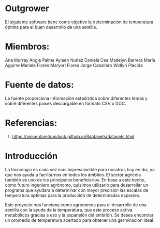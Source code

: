 # Outgrower
El siguiente software tiene como objetivo la determinación de temperatura óptima para el buen desarrollo de una semilla.

# Miembros:
Ana Murray
Angie Palma 
Ayleen Nuñez 
Daniela Cea 
Madelyn Barrera
María Aguirre
Mariela Flores 
Maryori Flores 
Jorge Caballero
Widlyn Placide 

# Fuente de datos: 
La fuente proporciona información estadística sobre diferentes temas y sobre diferentes países descargable en formato CSV o DOC.

# Referencias: 
1) https://vincentarelbundock.github.io/Rdatasets/datasets.html 


# Introducción 
La tecnología es cada vez más imprescindible para nosotros hoy en día, ya que nos ayuda a facilitarnos en todos los ámbitos.
El sector agrícola también es uno de los principales beneficiarios. En base a este hecho, como futuro ingeniero agrónomo, quisimos utilizarlo para
desarrollar un programa que ayudara a determinar con mayor precisión las escalas de temperatura óptimas para la producción de determinadas especies.


Este proyecto nos funciona como agronomos para el desarrollo de una semilla con la ayuda de la temperatura, que este proceso activa metabolicos gracias a eso y la expansión del embrión. Se desea encontrar un promedio de temperatura acertado para obtener una germinacion ideal.
